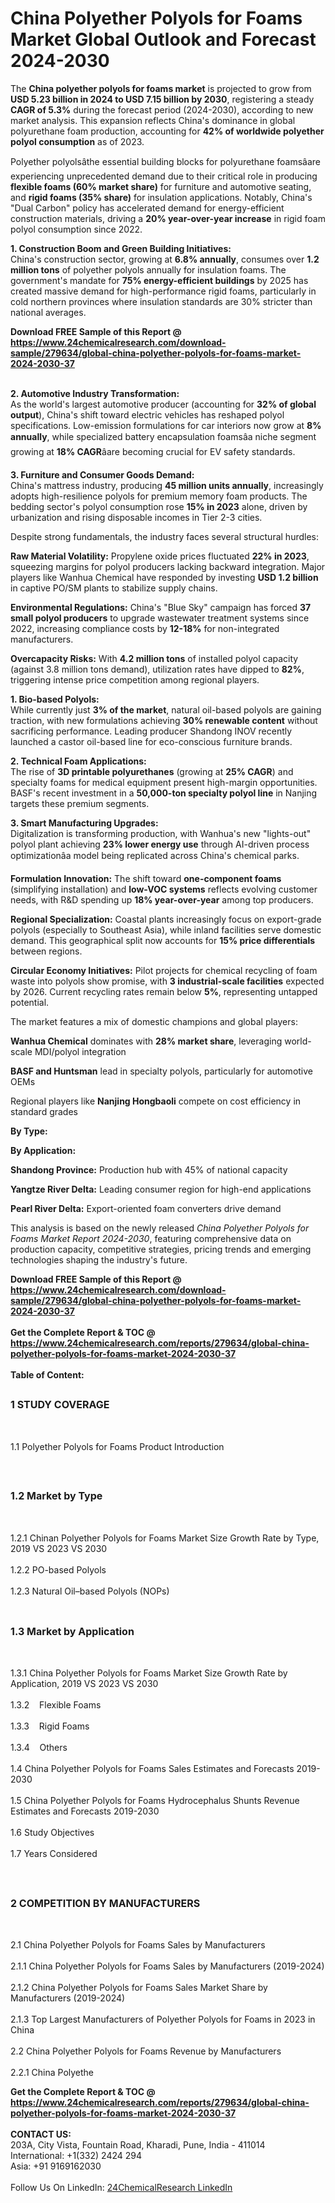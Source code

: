 <h1>China Polyether Polyols for Foams Market Global Outlook and Forecast 2024-2030</h1><p>The <strong>China polyether polyols for foams market</strong> is projected to grow from <strong>USD 5.23 billion in 2024 to USD 7.15 billion by 2030</strong>, registering a steady <strong>CAGR of 5.3%</strong> during the forecast period (2024-2030), according to new market analysis. This expansion reflects China's dominance in global polyurethane foam production, accounting for <strong>42% of worldwide polyether polyol consumption</strong> as of 2023.</p><p>Polyether polyolsâthe essential building blocks for polyurethane foamsâare experiencing unprecedented demand due to their critical role in producing <strong>flexible foams (60% market share)</strong> for furniture and automotive seating, and <strong>rigid foams (35% share)</strong> for insulation applications. Notably, China's "Dual Carbon" policy has accelerated demand for energy-efficient construction materials, driving a <strong>20% year-over-year increase</strong> in rigid foam polyol consumption since 2022.</p><p><strong>1. Construction Boom and Green Building Initiatives:</strong><br>
China's construction sector, growing at <strong>6.8% annually</strong>, consumes over <strong>1.2 million tons</strong> of polyether polyols annually for insulation foams. The government's mandate for <strong>75% energy-efficient buildings</strong> by 2025 has created massive demand for high-performance rigid foams, particularly in cold northern provinces where insulation standards are 30% stricter than national averages.</p><div><b>Download FREE Sample of this Report @ 
            <a href="https://www.24chemicalresearch.com/download-sample/279634/global-china-polyether-polyols-for-foams-market-2024-2030-37">
            https://www.24chemicalresearch.com/download-sample/279634/global-china-polyether-polyols-for-foams-market-2024-2030-37</a></b></div><br><p><strong>2. Automotive Industry Transformation:</strong><br>
As the world's largest automotive producer (accounting for <strong>32% of global output</strong>), China's shift toward electric vehicles has reshaped polyol specifications. Low-emission formulations for car interiors now grow at <strong>8% annually</strong>, while specialized battery encapsulation foamsâa niche segment growing at <strong>18% CAGR</strong>âare becoming crucial for EV safety standards.</p><p><strong>3. Furniture and Consumer Goods Demand:</strong><br>
China's mattress industry, producing <strong>45 million units annually</strong>, increasingly adopts high-resilience polyols for premium memory foam products. The bedding sector's polyol consumption rose <strong>15% in 2023</strong> alone, driven by urbanization and rising disposable incomes in Tier 2-3 cities.</p><p>Despite strong fundamentals, the industry faces several structural hurdles:</p><p><strong>Raw Material Volatility:</strong> Propylene oxide prices fluctuated <strong>22% in 2023</strong>, squeezing margins for polyol producers lacking backward integration. Major players like Wanhua Chemical have responded by investing <strong>USD 1.2 billion</strong> in captive PO/SM plants to stabilize supply chains.</p><p><strong>Environmental Regulations:</strong> China's "Blue Sky" campaign has forced <strong>37 small polyol producers</strong> to upgrade wastewater treatment systems since 2022, increasing compliance costs by <strong>12-18%</strong> for non-integrated manufacturers.</p><p><strong>Overcapacity Risks:</strong> With <strong>4.2 million tons</strong> of installed polyol capacity (against 3.8 million tons demand), utilization rates have dipped to <strong>82%</strong>, triggering intense price competition among regional players.</p><p><strong>1. Bio-based Polyols:</strong><br>
While currently just <strong>3% of the market</strong>, natural oil-based polyols are gaining traction, with new formulations achieving <strong>30% renewable content</strong> without sacrificing performance. Leading producer Shandong INOV recently launched a castor oil-based line for eco-conscious furniture brands.</p><p><strong>2. Technical Foam Applications:</strong><br>
The rise of <strong>3D printable polyurethanes</strong> (growing at <strong>25% CAGR</strong>) and specialty foams for medical equipment present high-margin opportunities. BASF's recent investment in a <strong>50,000-ton specialty polyol line</strong> in Nanjing targets these premium segments.</p><p><strong>3. Smart Manufacturing Upgrades:</strong><br>
Digitalization is transforming production, with Wanhua's new "lights-out" polyol plant achieving <strong>23% lower energy use</strong> through AI-driven process optimizationâa model being replicated across China's chemical parks.</p><p><strong>Formulation Innovation:</strong> The shift toward <strong>one-component foams</strong> (simplifying installation) and <strong>low-VOC systems</strong> reflects evolving customer needs, with R&amp;D spending up <strong>18% year-over-year</strong> among top producers.</p><p><strong>Regional Specialization:</strong> Coastal plants increasingly focus on export-grade polyols (especially to Southeast Asia), while inland facilities serve domestic demand. This geographical split now accounts for <strong>15% price differentials</strong> between regions.</p><p><strong>Circular Economy Initiatives:</strong> Pilot projects for chemical recycling of foam waste into polyols show promise, with <strong>3 industrial-scale facilities</strong> expected by 2026. Current recycling rates remain below <strong>5%</strong>, representing untapped potential.</p><p>The market features a mix of domestic champions and global players:</p><p><strong>Wanhua Chemical</strong> dominates with <strong>28% market share</strong>, leveraging world-scale MDI/polyol integration</p><p><strong>BASF and Huntsman</strong> lead in specialty polyols, particularly for automotive OEMs</p><p>Regional players like <strong>Nanjing Hongbaoli</strong> compete on cost efficiency in standard grades</p><p><strong>By Type:</strong></p><p><strong>By Application:</strong></p><p><strong>Shandong Province:</strong> Production hub with 45% of national capacity</p><p><strong>Yangtze River Delta:</strong> Leading consumer region for high-end applications</p><p><strong>Pearl River Delta:</strong> Export-oriented foam converters drive demand</p><p>This analysis is based on the newly released <em>China Polyether Polyols for Foams Market Report 2024-2030</em>, featuring comprehensive data on production capacity, competitive strategies, pricing trends and emerging technologies shaping the industry's future.</p><div><b>Download FREE Sample of this Report @ 
            <a href="https://www.24chemicalresearch.com/download-sample/279634/global-china-polyether-polyols-for-foams-market-2024-2030-37">
            https://www.24chemicalresearch.com/download-sample/279634/global-china-polyether-polyols-for-foams-market-2024-2030-37</a></b></div><br><div><b>Get the Complete Report & TOC @ 
            <a href="https://www.24chemicalresearch.com/reports/279634/global-china-polyether-polyols-for-foams-market-2024-2030-37">
            https://www.24chemicalresearch.com/reports/279634/global-china-polyether-polyols-for-foams-market-2024-2030-37</a></b></div><br>
            <b>Table of Content:</b><p><h2><span style="font-size:16px"><strong>1 STUDY COVERAGE</strong></span></h2><br />
<p>1.1 Polyether Polyols for Foams Product Introduction</p><br />
<h2><span style="font-size:16px"><strong>1.2 Market by Type</strong></span></h2><br />
<p>1.2.1 Chinan Polyether Polyols for Foams Market Size Growth Rate by Type, 2019 VS 2023 VS 2030<br /><br />
1.2.2 PO-based Polyols&nbsp;&nbsp; &nbsp;<br /><br />
1.2.3 Natural Oil&#150;based Polyols (NOPs)<br /><br />
<h2><span style="font-size:16px"><strong>1.3 Market by Application</strong></span></h2><br />
<p>1.3.1 China Polyether Polyols for Foams Market Size Growth Rate by Application, 2019 VS 2023 VS 2030<br /><br />
1.3.2&nbsp;&nbsp; &nbsp;Flexible Foams<br /><br />
1.3.3&nbsp;&nbsp; &nbsp;Rigid Foams<br /><br />
1.3.4&nbsp;&nbsp; &nbsp;Others<br /><br />
1.4 China Polyether Polyols for Foams Sales Estimates and Forecasts 2019-2030<br /><br />
1.5 China Polyether Polyols for Foams Hydrocephalus Shunts Revenue Estimates and Forecasts 2019-2030<br /><br />
1.6 Study Objectives<br /><br />
1.7 Years Considered</p><br />
<h2><span style="font-size:16px"><strong>2 COMPETITION BY MANUFACTURERS</strong></span></h2><br />
<p>2.1 China Polyether Polyols for Foams Sales by Manufacturers<br /><br />
2.1.1 China Polyether Polyols for Foams Sales by Manufacturers (2019-2024)<br /><br />
2.1.2 China Polyether Polyols for Foams Sales Market Share by Manufacturers (2019-2024)<br /><br />
2.1.3 Top Largest Manufacturers of Polyether Polyols for Foams in 2023 in China<br /><br />
2.2 China Polyether Polyols for Foams Revenue by Manufacturers<br /><br />
2.2.1 China Polyethe</p><div><b>Get the Complete Report & TOC @ 
            <a href="https://www.24chemicalresearch.com/reports/279634/global-china-polyether-polyols-for-foams-market-2024-2030-37">
            https://www.24chemicalresearch.com/reports/279634/global-china-polyether-polyols-for-foams-market-2024-2030-37</a></b></div><br><b>CONTACT US:</b><br>
            203A, City Vista, Fountain Road, Kharadi, Pune, India - 411014<br>
            International: +1(332) 2424 294<br>
            Asia: +91 9169162030 <br><br>
            Follow Us On LinkedIn: <a href="https://www.linkedin.com/company/24chemicalresearch/">24ChemicalResearch LinkedIn</a>